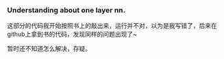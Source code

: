 ### Understanding about one layer nn.

这部分的代码我开始按照书上的敲出来，运行并不对，以为是我写错了，后来在github上拿到书的代码，发现同样的问题出现了~

暂时还不知道怎么解决，存疑。
